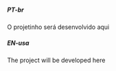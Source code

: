 ##### PT-br
<p>
O projetinho será desenvolvido aqui<br>
</p>

##### EN-usa
<p>
The project will be developed here<br>
</p>
